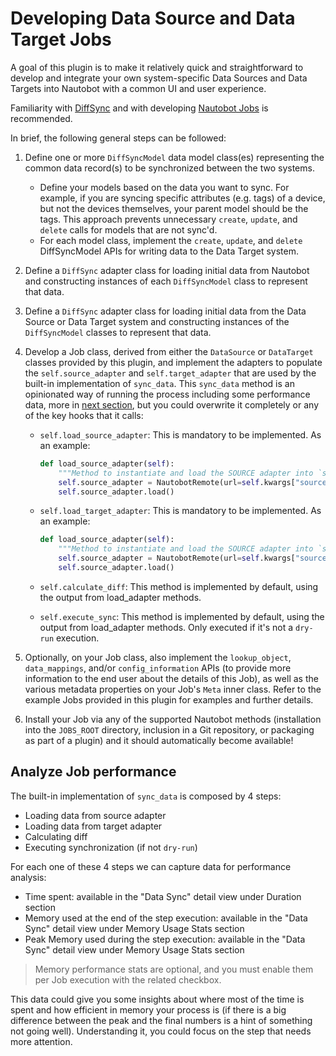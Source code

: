 # Developing Data Source and Data Target Jobs

A goal of this plugin is to make it relatively quick and straightforward to develop and integrate your own system-specific Data Sources and Data Targets into Nautobot with a common UI and user experience.

Familiarity with [DiffSync](https://diffsync.readthedocs.io/en/latest/) and with developing [Nautobot Jobs](https://nautobot.readthedocs.io/en/latest/additional-features/jobs/) is recommended.

In brief, the following general steps can be followed:

1. Define one or more `DiffSyncModel` data model class(es) representing the common data record(s) to be synchronized between the two systems.

   - Define your models based on the data you want to sync. For example, if you are syncing specific attributes (e.g. tags) of a device, but not the devices themselves, your parent model
     should be the tags. This approach prevents unnecessary `create`, `update`, and `delete` calls for models that are not sync'd.
   - For each model class, implement the `create`, `update`, and `delete` DiffSyncModel APIs for writing data to the Data Target system.

2. Define a `DiffSync` adapter class for loading initial data from Nautobot and constructing instances of each `DiffSyncModel` class to represent that data.
3. Define a `DiffSync` adapter class for loading initial data from the Data Source or Data Target system and constructing instances of the `DiffSyncModel` classes to represent that data.

4. Develop a Job class, derived from either the `DataSource` or `DataTarget` classes provided by this plugin, and implement the adapters to populate the `self.source_adapter` and `self.target_adapter` that are used by the built-in implementation of `sync_data`. This `sync_data` method is an opinionated way of running the process including some performance data, more in [next section](#analyze-job-performance), but you could overwrite it completely or any of the key hooks that it calls:

   - `self.load_source_adapter`: This is mandatory to be implemented. As an example:

     ```python
     def load_source_adapter(self):
         """Method to instantiate and load the SOURCE adapter into `self.source_adapter`."""
         self.source_adapter = NautobotRemote(url=self.kwargs["source_url"], token=self.kwargs["source_token"], job=self)
         self.source_adapter.load()
     ```

   - `self.load_target_adapter`: This is mandatory to be implemented. As an example:

     ```python
     def load_source_adapter(self):
         """Method to instantiate and load the SOURCE adapter into `self.source_adapter`."""
         self.source_adapter = NautobotRemote(url=self.kwargs["source_url"], token=self.kwargs["source_token"], job=self)
         self.source_adapter.load()
     ```

   - `self.calculate_diff`: This method is implemented by default, using the output from load_adapter methods.

   - `self.execute_sync`: This method is implemented by default, using the output from load_adapter methods. Only executed if it's not a `dry-run` execution.

5. Optionally, on your Job class, also implement the `lookup_object`, `data_mappings`, and/or `config_information` APIs (to provide more information to the end user about the details of this Job), as well as the various metadata properties on your Job's `Meta` inner class. Refer to the example Jobs provided in this plugin for examples and further details.
6. Install your Job via any of the supported Nautobot methods (installation into the `JOBS_ROOT` directory, inclusion in a Git repository, or packaging as part of a plugin) and it should automatically become available!

## Analyze Job performance

The built-in implementation of `sync_data` is composed by 4 steps:

- Loading data from source adapter
- Loading data from target adapter
- Calculating diff
- Executing synchronization (if not `dry-run`)

For each one of these 4 steps we can capture data for performance analysis:

- Time spent: available in the "Data Sync" detail view under Duration section
- Memory used at the end of the step execution: available in the "Data Sync" detail view under Memory Usage Stats section
- Peak Memory used during the step execution: available in the "Data Sync" detail view under Memory Usage Stats section

> Memory performance stats are optional, and you must enable them per Job execution with the related checkbox.

This data could give you some insights about where most of the time is spent and how efficient in memory your process is (if there is a big difference between the peak and the final numbers is a hint of something not going well). Understanding it, you could focus on the step that needs more attention.
